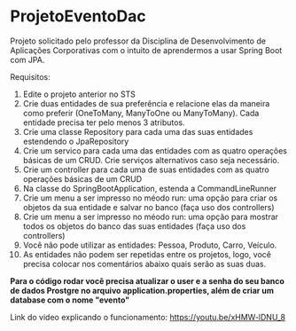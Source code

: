 # ProjetoEventoDac
Projeto solicitado pelo professor da Disciplina de Desenvolvimento de Aplicações Corporativas com o intuito de aprendermos a usar Spring Boot com JPA.

Requisitos:
1. Edite o projeto anterior no STS
2. Crie duas entidades de sua preferência e relacione elas da maneira como preferir (OneToMany, ManyToOne ou ManyToMany). 
Cada entidade precisa ter pelo menos 3 atributos.
3. Crie uma classe Repository para cada uma das suas entidades estendendo o JpaRepository
4. Crie um servico para cada uma das entidades com as quatro operações básicas de um CRUD. Crie serviços alternativos caso seja necessário.
5. Crie um controller para cada uma de suas entidades com as quatro operações básicas de um CRUD
6. Na classe do SpringBootApplication, estenda a CommandLineRunner
7. Crie um menu a ser impresso no méodo run: uma opção para criar os objetos da sua entidade e salvar no banco (faça uso dos controllers)
8. Crie um menu a ser impresso no méodo run: uma opção para mostrar todos os objetos do banco das suas entidades (faça uso dos controllers)
9. Você não pode utilizar as entidades: Pessoa, Produto, Carro, Veículo.
10. As entidades não podem ser repetidas entre os projetos, logo, você precisa colocar nos comentários abaixo quais serão as suas duas.

**Para o código rodar você precisa atualizar o user e a senha do seu banco de dados Prostgre no arquivo application.properties, além de criar um database com o nome "evento"**

Link do video explicando o funcionamento: https://youtu.be/xHMW-lDNU_8
